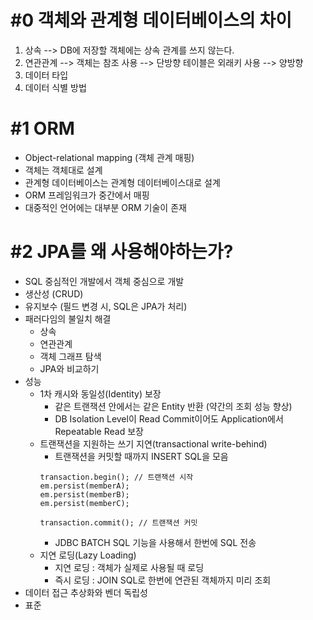 #0 객체와 관계형 데이터베이스의 차이
=====================
1. 상속 --> DB에 저장할 객체에는 상속 관계를 쓰지 않는다.
2. 연관관계 -->
객체는 참조 사용 --> 단방향
테이블은 외래키 사용 --> 양방향
3. 데이터 타입
4. 데이터 식별 방법

#1 ORM
=====================
* Object-relational mapping (객체 관계 매핑)
* 객체는 객체대로 설계
* 관계형 데이터베이스는 관계형 데이터베이스대로 설계
* ORM 프레임워크가 중간에서 매핑
* 대중적인 언어에는 대부분 ORM 기술이 존재

#2 JPA를 왜 사용해야하는가?
=====================
- SQL 중심적인 개발에서 객체 중심으로 개발
- 생산성 (CRUD)
- 유지보수 (필드 변경 시, SQL은 JPA가 처리)
- 패러다임의 불일치 해결
  - 상속
  - 연관관계
  - 객체 그래프 탐색
  - JPA와 비교하기
- 성능
  - 1차 캐시와 동일성(Identity) 보장
    - 같은 트랜잭션 안에서는 같은 Entity 반환 (약간의 조회 성능 향상)
    - DB Isolation Level이 Read Commit이어도 Application에서 Repeatable Read 보장
  - 트랜잭션을 지원하는 쓰기 지연(transactional write-behind)
    - 트랜잭션을 커밋할 때까지 INSERT SQL을 모음
    <pre><code>transaction.begin(); // 트랜잭션 시작
    em.persist(memberA);
    em.persist(memberB);
    em.persist(memberC);
    
    transaction.commit(); // 트랜잭션 커밋
    </code></pre> 
    - JDBC BATCH SQL 기능을 사용해서 한번에 SQL 전송
  - 지연 로딩(Lazy Loading)
    - 지연 로딩 : 객체가 실제로 사용될 때 로딩
    - 즉시 로딩 : JOIN SQL로 한번에 연관된 객체까지 미리 조회
- 데이터 접근 추상화와 벤더 독립성
- 표준
